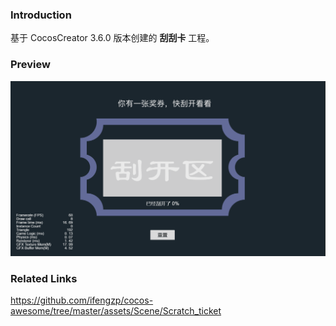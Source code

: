 ### Introduction
基于 CocosCreator 3.6.0 版本创建的 **刮刮卡** 工程。

### Preview
![image](../../../gif/202201/2022012057.gif)

### Related Links
https://github.com/ifengzp/cocos-awesome/tree/master/assets/Scene/Scratch_ticket